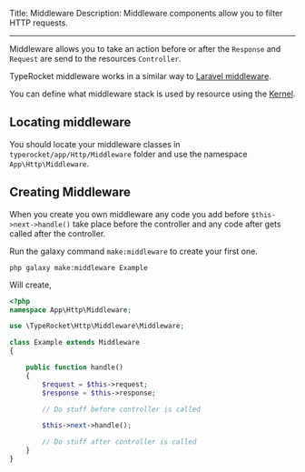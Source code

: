 Title: Middleware
Description: Middleware components allow  you to filter HTTP requests.

---

Middleware allows you to take an action before or after the `Response` and `Request` are send to the resources `Controller`.

TypeRocket middleware works in a similar way to [Laravel middleware](http://laravel.com/docs/master/middleware).

You can define what middleware stack is used by resource using the [Kernel](/docs/v3/kernel/).

## Locating middleware

You should locate your middleware classes in `typerocket/app/Http/Middleware` folder and use the namespace `App\Http\Middleware`.

## Creating Middleware

When you create you own middleware any code you add before `$this->next->handle()` take place before the controller and any code after gets called after the controller.

Run the galaxy command `make:middleware` to create your first one.

```shell
php galaxy make:middleware Example
```

Will create,

```php
<?php
namespace App\Http\Middleware;

use \TypeRocket\Http\Middleware\Middleware;

class Example extends Middleware
{

    public function handle()
    {
        $request = $this->request;
        $response = $this->response;

        // Do stuff before controller is called

        $this->next->handle();

        // Do stuff after controller is called
    }
}
```